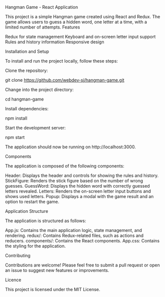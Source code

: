 Hangman Game - React Application

This project is a simple Hangman game created using React and Redux. The game allows users to guess a hidden word, one letter at a time, with a limited number of attempts.
Features

   Redux for state management
   Keyboard and on-screen letter input support
   Rules and history information
   Responsive design

Installation and Setup

To install and run the project locally, follow these steps:

   Clone the repository:

git clone https://github.com/webdev-sj/hangman-game.git

   Change into the project directory:

cd hangman-game

   Install dependencies:

npm install

   Start the development server:

npm start

The application should now be running on http://localhost:3000.

Components

The application is composed of the following components:

   Header: Displays the header and controls for showing the rules and history.
   StickFigure: Renders the stick figure based on the number of wrong guesses.
   GuessWord: Displays the hidden word with correctly guessed letters revealed.
   Letters: Renders the on-screen letter input buttons and shows used letters.
   Popup: Displays a modal with the game result and an option to restart the game.

Application Structure

The application is structured as follows:

   App.js: Contains the main application logic, state management, and rendering.
   redux/: Contains Redux-related files, such as actions and reducers.
   components/: Contains the React components.
   App.css: Contains the styling for the application.

Contributing

Contributions are welcome! Please feel free to submit a pull request or open an issue to suggest new features or improvements.

Licence

This project is licensed under the MIT License.